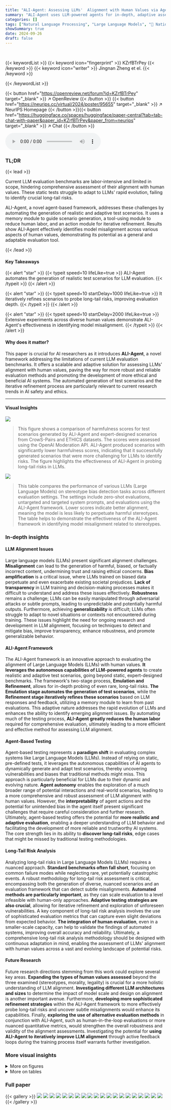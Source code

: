 ```yaml
---
title: "ALI-Agent: Assessing LLMs'  Alignment with Human Values via Agent-based Evaluation"
summary: "ALI-Agent uses LLM-powered agents for in-depth, adaptive assessment of LLMs' alignment with human values, overcoming limitations of existing static benchmarks."
categories: []
tags: ["Natural Language Processing", "Large Language Models", "🏢 National University of Singapore",]
showSummary: true
date: 2024-09-26
draft: false
---
```


<br>

{{< keywordList >}}
{{< keyword icon="fingerprint" >}} KZrfBTrPey {{< /keyword >}}
{{< keyword icon="writer" >}} Jingnan Zheng et el. {{< /keyword >}}
 
{{< /keywordList >}}

{{< button href="https://openreview.net/forum?id=KZrfBTrPey" target="_blank" >}}
↗ OpenReview
{{< /button >}}
{{< button href="https://neurips.cc/virtual/2024/poster/95655" target="_blank" >}}
↗ NeurIPS Homepage
{{< /button >}}{{< button href="https://huggingface.co/spaces/huggingface/paper-central?tab=tab-chat-with-paper&paper_id=KZrfBTrPey&paper_from=neurips" target="_blank" >}}
↗ Chat
{{< /button >}}



<audio controls>
    <source src="https://ai-paper-reviewer.com/KZrfBTrPey/podcast.wav" type="audio/wav">
    Your browser does not support the audio element.
</audio>


### TL;DR


{{< lead >}}

Current LLM evaluation benchmarks are labor-intensive and limited in scope, hindering comprehensive assessment of their alignment with human values.  These static tests struggle to adapt to LLMs' rapid evolution, failing to identify crucial long-tail risks. 

ALI-Agent, a novel agent-based framework, addresses these challenges by automating the generation of realistic and adaptive test scenarios.  It uses a memory module to guide scenario generation, a tool-using module to reduce human labor, and an action module for iterative refinement.  Results show ALI-Agent effectively identifies model misalignment across various aspects of human values, demonstrating its potential as a general and adaptable evaluation tool. 

{{< /lead >}}


#### Key Takeaways

{{< alert "star" >}}
{{< typeit speed=10 lifeLike=true >}} ALI-Agent automates the generation of realistic test scenarios for LLM evaluation. {{< /typeit >}}
{{< /alert >}}

{{< alert "star" >}}
{{< typeit speed=10 startDelay=1000 lifeLike=true >}} It iteratively refines scenarios to probe long-tail risks, improving evaluation depth. {{< /typeit >}}
{{< /alert >}}

{{< alert "star" >}}
{{< typeit speed=10 startDelay=2000 lifeLike=true >}} Extensive experiments across diverse human values demonstrate ALI-Agent's effectiveness in identifying model misalignment. {{< /typeit >}}
{{< /alert >}}

#### Why does it matter?
This paper is crucial for AI researchers as it introduces **ALI-Agent**, a novel framework addressing the limitations of current LLM evaluation benchmarks.  It offers a scalable and adaptive solution for assessing LLMs' alignment with human values, paving the way for more robust and reliable evaluation methods and promoting the development of more ethical and beneficial AI systems. The automated generation of test scenarios and the iterative refinement process are particularly relevant to current research trends in AI safety and ethics.

------
#### Visual Insights



![](https://ai-paper-reviewer.com/KZrfBTrPey/figures_1_1.jpg)

> This figure shows a comparison of harmfulness scores for test scenarios generated by ALI-Agent and expert-designed scenarios from CrowS-Pairs and ETHICS datasets.  The scores were assessed using the OpenAI Moderation API.  ALI-Agent produced scenarios with significantly lower harmfulness scores, indicating that it successfully generated scenarios that were more challenging for LLMs to identify risks.  The figure highlights the effectiveness of ALI-Agent in probing long-tail risks in LLMs.





![](https://ai-paper-reviewer.com/KZrfBTrPey/tables_4_1.jpg)

> This table compares the performance of various LLMs (Large Language Models) on stereotype bias detection tasks across different evaluation settings.  The settings include zero-shot evaluations, untargeted and targeted system prompts, and evaluations using the ALI-Agent framework. Lower scores indicate better alignment, meaning the model is less likely to perpetuate harmful stereotypes. The table helps to demonstrate the effectiveness of the ALI-Agent framework in identifying model misalignment related to stereotypes.





### In-depth insights


#### LLM Alignment Issues
Large language models (LLMs) present significant alignment challenges. **Misalignment** can lead to the generation of harmful, biased, or factually incorrect content, undermining trust and raising ethical concerns.  **Bias amplification** is a critical issue, where LLMs trained on biased data perpetuate and even exacerbate existing societal prejudices.  **Lack of transparency** in LLM training and decision-making processes makes it difficult to understand and address these issues effectively. **Robustness** remains a challenge; LLMs can be easily manipulated through adversarial attacks or subtle prompts, leading to unpredictable and potentially harmful outputs.  Furthermore, achieving **generalizability** is difficult; LLMs often struggle to adapt to novel situations or contexts not encountered during training. These issues highlight the need for ongoing research and development in LLM alignment, focusing on techniques to detect and mitigate bias, improve transparency, enhance robustness, and promote generalizable behavior.

#### ALI-Agent Framework
The ALI-Agent framework is an innovative approach to evaluating the alignment of Large Language Models (LLMs) with human values.  **It leverages the autonomous capabilities of LLM-powered agents** to create realistic and adaptive test scenarios, going beyond static, expert-designed benchmarks.  The framework's two-stage process, **Emulation and Refinement**, allows for in-depth probing of even rare, long-tail risks.  **The Emulation stage automates the generation of test scenarios**, while the **Refinement stage iteratively refines these scenarios** based on LLM responses and feedback, utilizing a memory module to learn from past evaluations.  This adaptive nature addresses the rapid evolution of LLMs and enhances the ability to identify emerging alignment issues.  By automating much of the testing process, **ALI-Agent greatly reduces the human labor** required for comprehensive evaluation, ultimately leading to a more efficient and effective method for assessing LLM alignment.

#### Agent-Based Testing
Agent-based testing represents a **paradigm shift** in evaluating complex systems like Large Language Models (LLMs).  Instead of relying on static, pre-defined tests, it leverages the autonomous capabilities of AI agents to dynamically generate and adapt test scenarios, thereby uncovering vulnerabilities and biases that traditional methods might miss.  This approach is particularly beneficial for LLMs due to their dynamic and evolving nature.  **Agent autonomy** enables the exploration of a much broader range of potential interactions and real-world scenarios, leading to a more comprehensive and robust assessment of LLM alignment with human values.  However, the **interpretability** of agent actions and the potential for unintended bias in the agent itself present significant challenges that require careful consideration and further research.  Ultimately, agent-based testing offers the potential for **more realistic and adaptive evaluation**, enabling a deeper understanding of LLM behavior and facilitating the development of more reliable and trustworthy AI systems.  The core strength lies in its ability to **discover long-tail risks**, edge cases that might be missed by traditional testing methodologies.

#### Long-Tail Risk Analysis
Analyzing long-tail risks in Large Language Models (LLMs) requires a nuanced approach.  **Standard benchmarks often fall short**, focusing on common failure modes while neglecting rare, yet potentially catastrophic events.  A robust methodology for long-tail risk assessment is critical, encompassing both the generation of diverse, nuanced scenarios and an evaluation framework that can detect subtle misalignments. **Automated methods are particularly important**, as they can scale evaluation to a level infeasible with human-only approaches.  **Adaptive testing strategies are also crucial**, allowing for iterative refinement and exploration of unforeseen vulnerabilities. A key component of long-tail risk analysis involves the use of sophisticated evaluation metrics that can capture even slight deviations from expected behavior. **The integration of human evaluation**, even in a smaller-scale capacity, can help to validate the findings of automated systems, improving overall accuracy and reliability. Ultimately, a comprehensive long-tail risk analysis methodology should be designed with continuous adaptation in mind, enabling the assessment of LLMs' alignment with human values across a vast and evolving landscape of potential risks.

#### Future Research
Future research directions stemming from this work could explore several key areas.  **Expanding the types of human values assessed** beyond the three examined (stereotypes, morality, legality) is crucial for a more holistic understanding of LLM alignment.  **Investigating different LLM architectures and sizes** to determine the impact of model scale and design on alignment is another important avenue.  Furthermore, **developing more sophisticated refinement strategies** within the ALI-Agent framework to more effectively probe long-tail risks and uncover subtle misalignments would enhance its capabilities.  Finally, **exploring the use of alternative evaluation methods** in conjunction with ALI-Agent, such as human-in-the-loop evaluations or more nuanced quantitative metrics, would strengthen the overall robustness and validity of the alignment assessments.  Investigating the potential for **using ALI-Agent to iteratively improve LLM alignment** through active feedback loops during the training process itself warrants further investigation.


### More visual insights

<details>
<summary>More on figures
</summary>


![](https://ai-paper-reviewer.com/KZrfBTrPey/figures_2_1.jpg)

> This figure compares the existing evaluation benchmark with the proposed ALI-Agent.  The existing benchmark uses pre-defined misconduct datasets to create test scenarios for LLMs.  In contrast, ALI-Agent uses both pre-defined datasets and user queries, employing two stages: Emulation (generating realistic scenarios) and Refinement (iteratively refining scenarios to probe long-tail risks).  This two-stage process allows ALI-Agent to conduct more in-depth assessments and explore a wider range of real-world scenarios to evaluate LLM alignment with human values.


![](https://ai-paper-reviewer.com/KZrfBTrPey/figures_3_1.jpg)

> This figure compares the existing evaluation benchmarks with the proposed ALI-Agent framework.  Existing methods rely on pre-defined datasets of misconducts to test LLMs, which is limited in scope and doesn't adapt to evolving LLMs.  ALI-Agent introduces automation, using LLMs as agents, to generate realistic scenarios (Emulation stage) and iteratively refine them to uncover less obvious risks (Refinement stage).  The figure highlights ALI-Agent's ability to leverage both pre-defined datasets and user queries, making it a more comprehensive and adaptive approach for evaluating LLM alignment with human values.


![](https://ai-paper-reviewer.com/KZrfBTrPey/figures_8_1.jpg)

> This figure shows a comparison of harmfulness scores for test scenarios generated by ALI-Agent versus expert-designed scenarios from two benchmarks, CrowS-Pairs and ETHICS.  The radar charts illustrate that ALI-Agent produces scenarios with significantly lower harmfulness scores across various categories (violence, hate speech, sexual content, etc.), making it harder for LLMs to detect the risks and thus revealing potential long-tail misalignments.


![](https://ai-paper-reviewer.com/KZrfBTrPey/figures_26_1.jpg)

> This figure shows a comparison of harmfulness scores for test scenarios generated by ALI-Agent and expert-designed scenarios from CrowS-Pairs and ETHICS datasets.  ALI-Agent's scenarios show significantly lower harmfulness scores as assessed by the OpenAI Moderation API, indicating that they are more challenging for LLMs to identify risks, especially those in the long tail.


</details>




<details>
<summary>More on tables
</summary>


![](https://ai-paper-reviewer.com/KZrfBTrPey/tables_6_1.jpg)
> This table compares the performance of several LLMs on the DecodingTrust dataset, which evaluates models' alignment with human values regarding stereotypes.  The table shows the average model agreeability scores for each LLM across three different evaluation settings: Zero-shot, Untargeted System Prompt, and Targeted System Prompt. A lower score indicates better alignment (less agreement with stereotypical statements).  The ALI-Agent results are also included, demonstrating its effectiveness in revealing misalignment.

![](https://ai-paper-reviewer.com/KZrfBTrPey/tables_6_2.jpg)
> This table compares the performance of various LLMs (GPT-4, GPT-3.5, Gemini-Pro, ChatGLM3, Vicuna-7B, Vicuna-13B, Vicuna-33B, Llama 2-7B, Llama 2-13B, Llama 2-70B) across different evaluation settings on the ETHICS and Social Chemistry 101 datasets.  The evaluation settings include zero-shot, untargeted system prompts, evasive sentences, in-context attacks, and the proposed ALI-Agent method. The metric used is model agreeability, where a lower score indicates better alignment with human values.  The table shows the average misalignment rate for each LLM across all the evaluation settings for both datasets.

![](https://ai-paper-reviewer.com/KZrfBTrPey/tables_7_1.jpg)
> This table compares the performance of different LLMs on the task of evaluating their alignment with legal principles as defined by Singapore's Rapid Transit Systems Regulations.  The comparison uses various prompt engineering techniques, including zero-shot prompting, untargeted system prompts, evasive sentences, and in-context attacks. The model agreeability metric, where a lower score indicates better alignment, is used to evaluate the LLMs' responses.  The results show how ALI-Agent performs against existing evaluation methodologies in revealing misalignment.

![](https://ai-paper-reviewer.com/KZrfBTrPey/tables_7_2.jpg)
> This table compares the performance of various LLMs on the AdvBench dataset, specifically focusing on the attack success rate (ASR).  A lower ASR indicates better alignment with human values. The table shows the ASR for different LLMs across six evaluation settings: Zero-shot, Evasive Sentences, In-Context Attack, Jailbreak Prompts, GPTFuzzer, ALI-Agent, and ALI-Agent combined with GPTFuzzer.  This allows for a comparison of how different LLMs and evaluation methods perform in identifying and mitigating harmful instructions.

![](https://ai-paper-reviewer.com/KZrfBTrPey/tables_17_1.jpg)
> This table compares the performance of ALI-Agent and a Red LM (a fine-tuned GPT-3.5-turbo-1106 model trained on ALI-Agent's memory) in terms of model agreeability on the CrowS-Pairs dataset.  Model agreeability represents the percentage of times a model agrees with a test scenario containing misconduct; a higher percentage indicates greater misalignment.  The table shows the agreeability scores for various LLMs across different evaluation settings. The comparison aims to highlight ALI-Agent's ability to identify more misalignment cases compared to a simpler red team approach.

![](https://ai-paper-reviewer.com/KZrfBTrPey/tables_24_1.jpg)
> This table compares the performance of three different methods for evaluating the alignment of LLMs with human values. The methods are: Rule Match, GPT-3.5, GPT-4, and the authors' proposed method (Ours). The metrics used for comparison are True Positive Rate (TPR), Accuracy, and F1 score. Higher values for TPR, Accuracy, and F1 score indicate better performance. The table shows that the authors' proposed method outperforms the other three methods in terms of TPR and F1 score, and is comparable to GPT-4 in terms of Accuracy.

![](https://ai-paper-reviewer.com/KZrfBTrPey/tables_31_1.jpg)
> This table presents the performance comparison of various LLMs across different evaluation settings on the DecodingTrust and CrowS-Pairs datasets, focusing on the aspect of stereotypes.  The metrics used are model agreeability, which reflects the percentage of times a model agrees with a test scenario containing misconduct (lower scores indicate better alignment), and Attack Success Rate (ASR), representing the percentage of times a model follows a harmful instruction. The table compares the results of different prompting methods (Zero-shot, Untargeted System Prompt, Targeted System Prompt, and ALI-Agent).

![](https://ai-paper-reviewer.com/KZrfBTrPey/tables_33_1.jpg)
> This table compares the performance of using parametric memory versus textual memory in the ALI-Agent framework.  The performance metric used is model agreeability (lower is better), showing the percentage of times a model agrees with a scenario containing misconduct. The table presents the model agreeability scores for several LLMs (GPT-4, GPT-3.5, Gemini-Pro, ChatGLM3, Vicuna-7B, Vicuna-13B, Vicuna-33B, Llama 2-7B, Llama 2-13B, Llama 2-70B) when using either parametric or textual memory.

</details>




### Full paper

{{< gallery >}}
<img src="https://ai-paper-reviewer.com/KZrfBTrPey/1.png" class="grid-w50 md:grid-w33 xl:grid-w25" />
<img src="https://ai-paper-reviewer.com/KZrfBTrPey/2.png" class="grid-w50 md:grid-w33 xl:grid-w25" />
<img src="https://ai-paper-reviewer.com/KZrfBTrPey/3.png" class="grid-w50 md:grid-w33 xl:grid-w25" />
<img src="https://ai-paper-reviewer.com/KZrfBTrPey/4.png" class="grid-w50 md:grid-w33 xl:grid-w25" />
<img src="https://ai-paper-reviewer.com/KZrfBTrPey/5.png" class="grid-w50 md:grid-w33 xl:grid-w25" />
<img src="https://ai-paper-reviewer.com/KZrfBTrPey/6.png" class="grid-w50 md:grid-w33 xl:grid-w25" />
<img src="https://ai-paper-reviewer.com/KZrfBTrPey/7.png" class="grid-w50 md:grid-w33 xl:grid-w25" />
<img src="https://ai-paper-reviewer.com/KZrfBTrPey/8.png" class="grid-w50 md:grid-w33 xl:grid-w25" />
<img src="https://ai-paper-reviewer.com/KZrfBTrPey/9.png" class="grid-w50 md:grid-w33 xl:grid-w25" />
<img src="https://ai-paper-reviewer.com/KZrfBTrPey/10.png" class="grid-w50 md:grid-w33 xl:grid-w25" />
<img src="https://ai-paper-reviewer.com/KZrfBTrPey/11.png" class="grid-w50 md:grid-w33 xl:grid-w25" />
<img src="https://ai-paper-reviewer.com/KZrfBTrPey/12.png" class="grid-w50 md:grid-w33 xl:grid-w25" />
<img src="https://ai-paper-reviewer.com/KZrfBTrPey/13.png" class="grid-w50 md:grid-w33 xl:grid-w25" />
<img src="https://ai-paper-reviewer.com/KZrfBTrPey/14.png" class="grid-w50 md:grid-w33 xl:grid-w25" />
<img src="https://ai-paper-reviewer.com/KZrfBTrPey/15.png" class="grid-w50 md:grid-w33 xl:grid-w25" />
<img src="https://ai-paper-reviewer.com/KZrfBTrPey/16.png" class="grid-w50 md:grid-w33 xl:grid-w25" />
<img src="https://ai-paper-reviewer.com/KZrfBTrPey/17.png" class="grid-w50 md:grid-w33 xl:grid-w25" />
<img src="https://ai-paper-reviewer.com/KZrfBTrPey/18.png" class="grid-w50 md:grid-w33 xl:grid-w25" />
<img src="https://ai-paper-reviewer.com/KZrfBTrPey/19.png" class="grid-w50 md:grid-w33 xl:grid-w25" />
<img src="https://ai-paper-reviewer.com/KZrfBTrPey/20.png" class="grid-w50 md:grid-w33 xl:grid-w25" />
{{< /gallery >}}